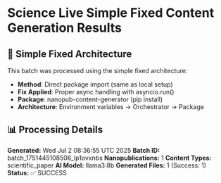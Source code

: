 # Science Live Simple Fixed Content Generation Results

## 🔧 Simple Fixed Architecture

This batch was processed using the simple fixed architecture:

- **Method**: Direct package import (same as local setup)
- **Fix Applied**: Proper async handling with asyncio.run()
- **Package**: nanopub-content-generator (pip install)
- **Architecture**: Environment variables → Orchestrator → Package

## 📊 Processing Details
**Generated:** Wed Jul  2 08:36:55 UTC 2025
**Batch ID:** batch_1751445108506_lp1ovxnbs
**Nanopublications:** 1
**Content Types:** scientific_paper
**AI Model:** llama3:8b
**Generated Files:** 1 (Success: 1)
**Status:** ✅ SUCCESS
